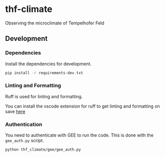 # thf-climate
Observing the microclimate of Tempelhofer Feld


## Development

### Dependencies

Install the dependencies for development.
```bash
pip install -r requirements-dev.txt
```

### Linting and Formatting


Ruff is used for linting and formatting.

You can install the vscode extension for ruff to get linting and formatting on save [here](https://marketplace.visualstudio.com/items?itemName=charliermarsh.ruff)

### Authentication

You need to authenticate with GEE to run the code. This is done with the `gee_auth.py` script.

```bash
python thf_climate/gee/gee_auth.py
```
